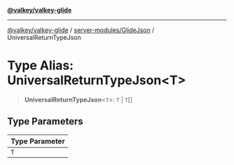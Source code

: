 [**@valkey/valkey-glide**](../../../README.md)

***

[@valkey/valkey-glide](../../../modules.md) / [server-modules/GlideJson](../README.md) / UniversalReturnTypeJson

# Type Alias: UniversalReturnTypeJson\<T\>

> **UniversalReturnTypeJson**\<`T`\>: `T` \| `T`[]

## Type Parameters

| Type Parameter |
| ------ |
| `T` |

